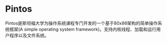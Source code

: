 # Pintos
Pintos是斯坦福大学为操作系统课程专门开发的一个基于80x86架构的简单操作系统框架(A simple operating system framework)。支持内核线程、加载和运行用户程序以及文件系统。
